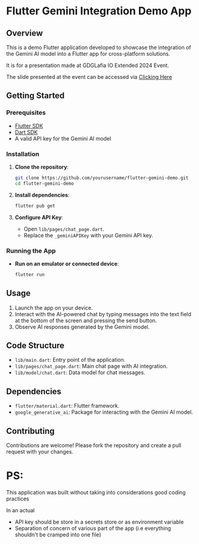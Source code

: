 
# Flutter Gemini Integration Demo App

## Overview

This is a demo Flutter application developed to showcase the integration of the Gemini AI model into a Flutter app for cross-platform solutions.

It is for a presentation made at GDGLafia IO Extended 2024 Event.

The slide presented at the event can be accessed via [Clicking Here](https://docs.google.com/presentation/d/15zzOhBeti-O9NOxeJg-YYtBjUXYohp-Pu_rjNmsek8M/edit?usp=sharing)

## Getting Started

### Prerequisites

- [Flutter SDK](https://flutter.dev/docs/get-started/install)
- [Dart SDK](https://dart.dev/get-dart)
- A valid API key for the Gemini AI model

### Installation

1. **Clone the repository**:
   ```sh
   git clone https://github.com/yourusername/flutter-gemini-demo.git
   cd flutter-gemini-demo
   ```

2. **Install dependencies**:
   ```sh
   flutter pub get
   ```

3. **Configure API Key**:
   - Open `lib/pages/chat_page.dart`.
   - Replace the `_geminiAPIKey` with your Gemini API key.

### Running the App

- **Run on an emulator or connected device**:
  ```sh
  flutter run
  ```

## Usage

1. Launch the app on your device.
2. Interact with the AI-powered chat by typing messages into the text field at the bottom of the screen and pressing the send button.
3. Observe AI responses generated by the Gemini model.

## Code Structure

- `lib/main.dart`: Entry point of the application.
- `lib/pages/chat_page.dart`: Main chat page with AI integration.
- `lib/model/chat.dart`: Data model for chat messages.

## Dependencies

- `flutter/material.dart`: Flutter framework.
- `google_generative_ai`: Package for interacting with the Gemini AI model.

## Contributing

Contributions are welcome! Please fork the repository and create a pull request with your changes.

# PS:
This application was built without taking into considerations good coding practices

In an actual
- API key should be store in a secrets store or as environment variable
- Separation of concern of various part of the app (i.e everything shouldn't be cramped into one file) 